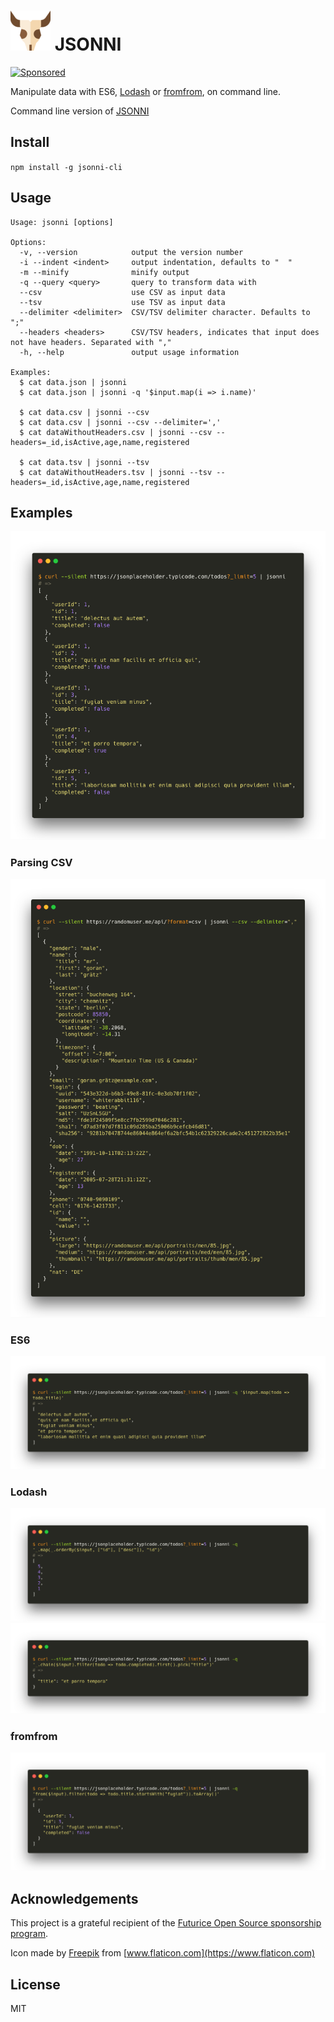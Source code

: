 # ![JSONNI](https://github.com/hannupekka/jsonni/blob/master/resources/icons/64x64.png?raw=true) JSONNI

[![Sponsored](https://img.shields.io/badge/chilicorn-sponsored-brightgreen.svg?logo=data%3Aimage%2Fpng%3Bbase64%2CiVBORw0KGgoAAAANSUhEUgAAAA4AAAAPCAMAAADjyg5GAAABqlBMVEUAAAAzmTM3pEn%2FSTGhVSY4ZD43STdOXk5lSGAyhz41iz8xkz2HUCWFFhTFFRUzZDvbIB00Zzoyfj9zlHY0ZzmMfY0ydT0zjj92l3qjeR3dNSkoZp4ykEAzjT8ylUBlgj0yiT0ymECkwKjWqAyjuqcghpUykD%2BUQCKoQyAHb%2BgylkAyl0EynkEzmkA0mUA3mj86oUg7oUo8n0k%2FS%2Bw%2Fo0xBnE5BpU9Br0ZKo1ZLmFZOjEhesGljuzllqW50tH14aS14qm17mX9%2Bx4GAgUCEx02JySqOvpSXvI%2BYvp2orqmpzeGrQh%2Bsr6yssa2ttK6v0bKxMBy01bm4zLu5yry7yb29x77BzMPCxsLEzMXFxsXGx8fI3PLJ08vKysrKy8rL2s3MzczOH8LR0dHW19bX19fZ2dna2trc3Nzd3d3d3t3f39%2FgtZTg4ODi4uLj4%2BPlGxLl5eXm5ubnRzPn5%2Bfo6Ojp6enqfmzq6urr6%2Bvt7e3t7u3uDwvugwbu7u7v6Obv8fDz8%2FP09PT2igP29vb4%2BPj6y376%2Bu%2F7%2Bfv9%2Ff39%2Fv3%2BkAH%2FAwf%2FtwD%2F9wCyh1KfAAAAKXRSTlMABQ4VGykqLjVCTVNgdXuHj5Kaq62vt77ExNPX2%2Bju8vX6%2Bvr7%2FP7%2B%2FiiUMfUAAADTSURBVAjXBcFRTsIwHAfgX%2FtvOyjdYDUsRkFjTIwkPvjiOTyX9%2FAIJt7BF570BopEdHOOstHS%2BX0s439RGwnfuB5gSFOZAgDqjQOBivtGkCc7j%2B2e8XNzefWSu%2BsZUD1QfoTq0y6mZsUSvIkRoGYnHu6Yc63pDCjiSNE2kYLdCUAWVmK4zsxzO%2BQQFxNs5b479NHXopkbWX9U3PAwWAVSY%2FpZf1udQ7rfUpQ1CzurDPpwo16Ff2cMWjuFHX9qCV0Y0Ok4Jvh63IABUNnktl%2B6sgP%2BARIxSrT%2FMhLlAAAAAElFTkSuQmCC)](http://spiceprogram.org/oss-sponsorship)

Manipulate data with ES6, [Lodash](https://lodash.com/) or [fromfrom](https://github.com/tomi/fromfrom), on command line.

Command line version of [JSONNI](https://github.com/hannupekka/jsonni)

## Install

`npm install -g jsonni-cli`

## Usage

```
Usage: jsonni [options]

Options:
  -v, --version            output the version number
  -i --indent <indent>     output indentation, defaults to "  "
  -m --minify              minify output
  -q --query <query>       query to transform data with
  --csv                    use CSV as input data
  --tsv                    use TSV as input data
  --delimiter <delimiter>  CSV/TSV delimiter character. Defaults to ";"
  --headers <headers>      CSV/TSV headers, indicates that input does not have headers. Separated with ","
  -h, --help               output usage information

Examples:
  $ cat data.json | jsonni
  $ cat data.json | jsonni -q '$input.map(i => i.name)'

  $ cat data.csv | jsonni --csv
  $ cat data.csv | jsonni --csv --delimiter=','
  $ cat dataWithoutHeaders.csv | jsonni --csv --headers=_id,isActive,age,name,registered

  $ cat data.tsv | jsonni --tsv
  $ cat dataWithoutHeaders.tsv | jsonni --tsv --headers=_id,isActive,age,name,registered
```

## Examples

![ES6](./screenshots/default.png)

### Parsing CSV

![ES6](./screenshots/csv.png)

### ES6

![ES6](./screenshots/es_map.png)

### Lodash

![ES6](./screenshots/lodash.png)
![ES6](./screenshots/lodash_chain.png)

### fromfrom

![ES6](./screenshots/fromfrom.png)

## Acknowledgements

This project is a grateful recipient of the [Futurice Open Source sponsorship program](http://futurice.com/blog/sponsoring-free-time-open-source-activities).

Icon made by [Freepik](https://www.flaticon.com/authors/freepik) from [www.flaticon.com](https://www.flaticon.com)

## License

MIT
